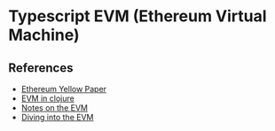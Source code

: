 Typescript EVM (Ethereum Virtual Machine)
=========================================

References
----------

* [Ethereum Yellow Paper](http://gavwood.com/Paper.pdf)
* [EVM in clojure](https://nervous.io/clojure/crypto/2017/09/12/clojure-evm/)
* [Notes on the EVM](https://github.com/CoinCulture/evm-tools/blob/master/analysis/guide.md)
* [Diving into the EVM](https://blog.qtum.org/diving-into-the-ethereum-vm-6e8d5d2f3c30)
